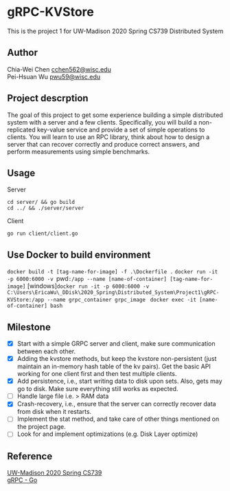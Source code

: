 # gRPC-KVStore
This is the project 1 for UW-Madison 2020 Spring CS739 Distributed System

## Author
Chia-Wei Chen cchen562@wisc.edu <br>
Pei-Hsuan Wu  pwu59@wisc.edu

## Project descrption
The goal of this project to get some experience building a simple distributed system with a server and a few clients. Specifically, you will build a non-replicated key-value service and provide a set of simple operations to clients. You will learn to use an RPC library, think about how to design a server that can recover correctly and produce correct answers, and perform measurements using simple benchmarks.

## Usage
Server
```
cd server/ && go build
cd ../ && ./server/server
```
Client
```
go run client/client.go
```

## Use Docker to build environment
`docker build -t [tag-name-for-image] -f .\Dockerfile .`
`docker run -it -p 6000:6000 -v `pwd`:/app --name [name-of-container] [tag-name-for-image]`
[windows]`docker run -it -p 6000:6000 -v C:\Users\EricaWu\_DDisk\2020_Spring\Distributed_System\Project1\gRPC-KVStore:/app --name grpc_container grpc_image `
`docker exec -it [name-of-container] bash`

## Milestone
- [x] Start with a simple GRPC server and client, make sure communication between each other.
- [x] Adding the kvstore methods, but keep the kvstore non-persistent (just maintain an in-memory hash table of the kv pairs). Get the basic API working for one client first and then test multiple clients.
- [x] Add persistence, i.e., start writing data to disk upon sets. Also, gets may go to disk. Make sure everything still works as expected.
- [ ] Handle large file i.e. > RAM data
- [x] Crash-recovery, i.e., ensure that the server can correctly recover data from disk when it restarts.
- [ ] Implement the stat method, and take care of other things mentioned on the project page.
- [ ] Look for and implement optimizations (e.g. Disk Layer optimize)

## Reference
[UW-Madison 2020 Spring CS739](http://pages.cs.wisc.edu/~ra/Classes/739-sp20/index.html) <br>
[gRPC - Go](https://grpc.io/docs/quickstart/go/)
